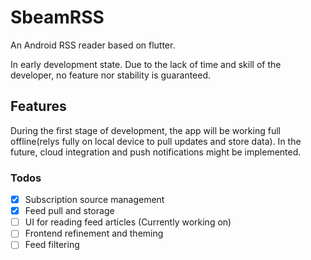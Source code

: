 # SbeamRSS

An Android RSS reader based on flutter.

In early development state. Due to the lack of time and skill of the developer, no feature nor stability is guaranteed.

## Features

During the first stage of development, the app will be working full offline(relys fully on local device to pull updates and store data). In the future, cloud integration and push notifications might be implemented.

### Todos

- [x] Subscription source management
- [x] Feed pull and storage
- [ ] UI for reading feed articles (Currently working on)
- [ ] Frontend refinement and theming
- [ ] Feed filtering